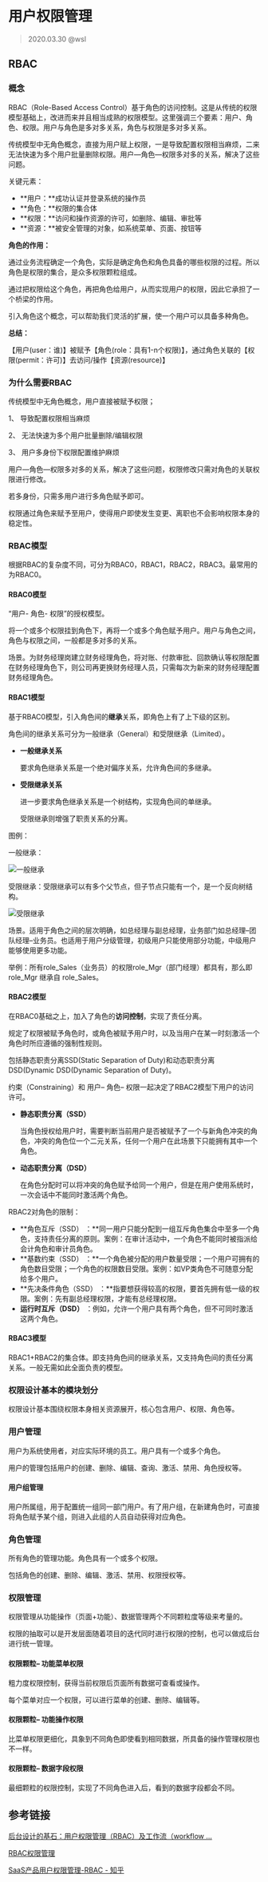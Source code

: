 # 用户权限管理

> 2020.03.30 @wsl

## RBAC

### 概念

RBAC（Role-Based Access Control）基于角色的访问控制。这是从传统的权限模型基础上，改进而来并且相当成熟的权限模型。这里强调三个要素：用户、角色、权限。用户与角色是多对多关系，角色与权限是多对多关系。

传统模型中无角色概念，直接为用户赋上权限，一是导致配置权限相当麻烦，二来无法快速为多个用户批量删除权限。用户—角色—权限多对多的关系，解决了这些问题。

关键元素：

- **用户：**成功认证并登录系统的操作员
- **角色：**权限的集合体
- **权限：**访问和操作资源的许可，如删除、编辑、审批等
- **资源：**被安全管理的对象，如系统菜单、页面、按钮等

**角色的作用：**

通过业务流程确定一个角色，实际是确定角色和角色具备的哪些权限的过程。所以角色是权限的集合，是众多权限颗粒组成。

通过把权限给这个角色，再把角色给用户，从而实现用户的权限，因此它承担了一个桥梁的作用。

引入角色这个概念，可以帮助我们灵活的扩展，使一个用户可以具备多种角色。

**总结：**

【用户(user：谁)】被赋予【角色(role：具有1-n个权限)】，通过角色关联的【权限(permit：许可)】去访问/操作【资源(resource)】



### 为什么需要RBAC

传统模型中无角色概念，用户直接被赋予权限；

1、 导致配置权限相当麻烦

2、 无法快速为多个用户批量删除/编辑权限

3、 用户多身份下权限配置维护麻烦



用户—角色—权限多对多的关系，解决了这些问题，权限修改只需对角色的关联权限进行修改。

若多身份，只需多用户进行多角色赋予即可。

权限通过角色来赋予至用户，使得用户即使发生变更、离职也不会影响权限本身的稳定性。



### RBAC模型

根据RBAC的复杂度不同，可分为RBAC0，RBAC1，RBAC2，RBAC3。最常用的为RBAC0。

#### RBAC0模型

“用户- 角色- 权限”的授权模型。

将一个或多个权限挂到角色下，再将一个或多个角色赋予用户。用户与角色之间，角色与权限之间，一般都是多对多的关系。

场景。为财务经理岗建立财务经理角色，将对账、付款审批、回款确认等权限配置在财务经理角色下，则公司再更换财务经理人员，只需每次为新来的财务经理配置财务经理角色。

#### RBAC1模型

基于RBAC0模型，引入角色间的**继承**关系，即角色上有了上下级的区别。

角色间的继承关系可分为一般继承（General）和受限继承（Limited）。

- **一般继承关系**

  要求角色继承关系是一个绝对偏序关系，允许角色间的多继承。

- **受限继承关系**

  进一步要求角色继承关系是一个树结构，实现角色间的单继承。

  受限继承则增强了职责关系的分离。

图例：

一般继承：

![一般继承](..\images\rbac1-general.jpg)

受限继承：受限继承可以有多个父节点，但子节点只能有一个，是一个反向树结构。

![受限继承](..\images\rbac1-limitted.jpg)

场景。适用于角色之间的层次明确，如总经理与副总经理，业务部门如总经理–团队经理–业务员。也适用于用户分级管理，初级用户只能使用部分功能，中级用户能够使用更多功能。

举例：所有role_Sales（业务员）的权限role_Mgr（部门经理）都具有，那么即 role_Mgr 继承自 role_Sales。



#### RBAC2模型

在RBAC0基础之上，加入了角色的**访问控制**，实现了责任分离。

规定了权限被赋予角色时，或角色被赋予用户时，以及当用户在某一时刻激活一个角色时所应遵循的强制性规则。

包括静态职责分离SSD(Static Separation of Duty)和动态职责分离DSD(Dynamic DSD(Dynamic Separation of Duty)。

约束（Constraining）和 用户– 角色– 权限一起决定了RBAC2模型下用户的访问许可。

- **静态职责分离（SSD）**

  当角色授权给用户时，需要判断当前用户是否被赋予了一个与新角色冲突的角色，冲突的角色位一个二元关系，任何一个用户在此场景下只能拥有其中一个角色。

- **动态职责分离（DSD）**

  在角色分配时可以将冲突的角色赋予给同一个用户，但是在用户使用系统时，一次会话中不能同时激活两个角色。

RBAC2对角色的限制：

- **角色互斥（SSD） ：**同一用户只能分配到一组互斥角色集合中至多一个角色，支持责任分离的原则。案例：在审计活动中，一个角色不能同时被指派给会计角色和审计员角色。
- **基数约束（SSD） ：**一个角色被分配的用户数量受限；一个用户可拥有的角色数目受限；一个角色的权限数目受限。案例：如VP类角色不可随意分配给多个用户。
- **先决条件角色（SSD） ：**指要想获得较高的权限，要首先拥有低一级的权限。案例：先有副总经理权限，才能有总经理权限。
- **运行时互斥（DSD）** ：例如，允许一个用户具有两个角色，但不可同时激活这两个角色。



#### RBAC3模型

RBAC1+RBAC2的集合体。即支持角色间的继承关系，又支持角色间的责任分离关系。一般无需如此全面负责的模型。



### 权限设计基本的模块划分

权限设计基本围绕权限本身相关资源展开，核心包含用户、权限、角色等。

### 用户管理

用户为系统使用者，对应实际环境的员工。用户具有一个或多个角色。

用户的管理包括用户的创建、删除、编辑、查询、激活、禁用、角色授权等。

#### 用户组管理

用户所属组，用于配置统一组同一部门用户。有了用户组，在新建角色时，可直接将角色赋予某个组，则进入此组的人员自动获得对应角色。



### 角色管理

所有角色的管理功能。角色具有一个或多个权限。

包括角色的创建、删除、编辑、激活、禁用、权限授权等。



### 权限管理

权限管理从功能操作（页面+功能）、数据管理两个不同颗粒度等级来考量的。

权限的抽取可以是开发层面随着项目的迭代同时进行权限的控制，也可以做成后台进行统一管理。

#### 权限颗粒– 功能菜单权限

粗力度权限控制，获得当前权限后页面所有数据可查看或操作。

每个菜单对应一个权限，可以进行菜单的创建、删除、编辑等。

#### 权限颗粒– 功能操作权限

比菜单权限更细化，具象到不同角色即使看到相同数据，所具备的操作管理权限也不一样。

#### 权限颗粒– 数据字段权限

最细颗粒的权限控制，实现了不同角色进入后，看到的数据字段都会不同。



## 参考链接

[后台设计的基石：用户权限管理（RBAC）及工作流（workflow ...](http://www.woshipm.com/pd/959125.html)

[RBAC权限管理](https://blog.csdn.net/painsonline/article/details/7183613/)

[SaaS产品用户权限管理-RBAC - 知乎](https://zhuanlan.zhihu.com/p/58891497)